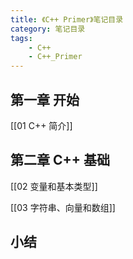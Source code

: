 ```yaml
---
title: 《C++ Primer》笔记目录
category: 笔记目录
tags:
    - C++
    - C++_Primer
---
```


## 第一章 开始

[[01 C++ 简介]]

## 第二章 C++ 基础

[[02 变量和基本类型]]

[[03 字符串、向量和数组]]

## 小结